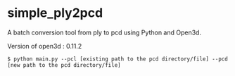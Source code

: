 # simple_ply2pcd
A batch conversion tool from ply to pcd using Python and Open3d.

Version of open3d : 0.11.2


```
$ python main.py --pcl [existing path to the pcd directory/file] --pcd [new path to the pcd directory/file]
```
